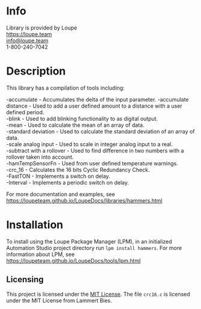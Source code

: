 # Info
Library is provided by Loupe  
https://loupe.team  
info@loupe.team  
1-800-240-7042  

# Description
This library has a compilation of tools including:

-accumulate - Accumulates the delta of the input parameter.
-accumulate distance - Used to add a user defined amount to a distance with a user defined period.  
-blink - Used to add blinking functionality to as digital output.  
-mean - Used to calculate the mean of an array of data.  
-standard deviation - Used to calculate the standard deviation of an array of data.  
-scale analog input - Used to scale in integer analog input to a real.  
-subtract with a rollover - Used to find difference in two numbers with a rollover taken into account.  
-hamTempSensorFn - Used from user defined temperature warnings.  
-crc_16 - Calculates the 16 bits Cyclic Redundancy Check.  
-FastTON - Implements a switch on delay.  
-Interval - Implements a periodic switch on delay.  

For more documentation and examples, see https://loupeteam.github.io/LoupeDocs/libraries/hammers.html

# Installation
To install using the Loupe Package Manager (LPM), in an initialized Automation Studio project directory run `lpm install hammers`. For more information about LPM, see https://loupeteam.github.io/LoupeDocs/tools/lpm.html

## Licensing

This project is licensed under the [MIT License](LICENSE.md). The file `crc16.c` is licensed under the MIT License from Lammert Bies.